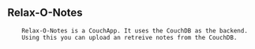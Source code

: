 ## Relax-O-Notes

		Relax-O-Notes is a CouchApp. It uses the CouchDB as the backend. 
		Using this you can upload an retreive notes from the CouchDB.
